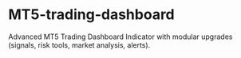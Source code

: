 # MT5-trading-dashboard
Advanced MT5 Trading Dashboard Indicator with modular upgrades (signals, risk tools, market analysis, alerts).
